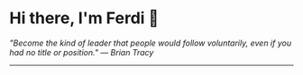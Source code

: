 <h1>Hi there, I'm Ferdi 👋</h1>

<p><em>
  "Become the kind of leader that people would follow voluntarily, even if you had no title or position." — Brian Tracy
</em></p>

---
